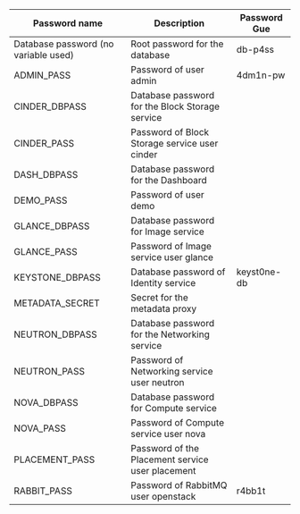 | Password   name                        | Description                                        | Password Gue |
|----------------------------------------|----------------------------------------------------|--------------|
| Database password   (no variable used) | Root password for the database                     | db-p4ss      |
| ADMIN_PASS                             | Password of   user admin                           | 4dm1n-pw     |
| CINDER_DBPASS                          | Database password   for the Block Storage service  |              |
| CINDER_PASS                            | Password of Block   Storage service user cinder    |              |
| DASH_DBPASS                            | Database password   for the Dashboard              |              |
| DEMO_PASS                              | Password of   user demo                            |              |
| GLANCE_DBPASS                          | Database password   for Image service              |              |
| GLANCE_PASS                            | Password of Image   service user glance            |              |
| KEYSTONE_DBPASS                        | Database password   of Identity service            | keyst0ne-db  |
| METADATA_SECRET                        | Secret for the   metadata proxy                    |              |
| NEUTRON_DBPASS                         | Database password   for the Networking service     |              |
| NEUTRON_PASS                           | Password of   Networking service user neutron      |              |
| NOVA_DBPASS                            | Database password   for Compute service            |              |
| NOVA_PASS                              | Password of   Compute service user nova            |              |
| PLACEMENT_PASS                         | Password of the   Placement service user placement |              |
| RABBIT_PASS                            | Password of   RabbitMQ user openstack              | r4bb1t       |
